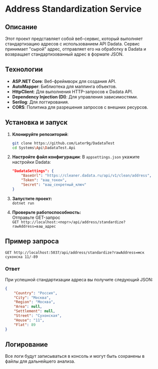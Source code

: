 # Address Standardization Service

## Описание

Этот проект представляет собой веб-сервис, который выполняет стандартизацию адресов с использованием API Dadata. Сервис принимает "сырой" адрес, отправляет его на обработку в Dadata и возвращает стандартизованный адрес в формате JSON.

## Технологии

- **ASP.NET Core**: Веб-фреймворк для создания API.
- **AutoMapper**: Библиотека для маппинга объектов.
- **HttpClient**: Для выполнения HTTP-запросов к Dadata API.
- **Dependency Injection (DI)**: Для управления зависимостями.
- **Serilog**: Для логгирования.
- **CORS**: Политика для разрешения запросов с внешних ресурсов.

## Установка и запуск

1. **Клонируйте репозиторий**:
    ```bash
    git clone https://github.com/Later9g/DadataTest
    cd Systems\Api\DadataTest.Api
    ```

2. **Настройте файл конфигурации**:
   В `appsettings.json` укажите настройки Dadata:
   ```json
   "DadataSettings": {
       "BaseUrl": "https://cleaner.dadata.ru/api/v1/clean/address",
       "Token": "ваш_токен",
       "Secret": "ваш_секретный_ключ"
   }

3. **Запустите проект:**<br/>
`dotnet run`

4. **Проверьте работоспособность:**<br/>
Отправьте GET-запрос<br/>
`GET http://localhost:<порт>/api/address/standardize?rawAddress=ваш_адрес`

## Пример запроса
`GET http://localhost:5037/api/address/standardize?rawAddress=мск сухонска 11/-89`<br/>

### Ответ
При успешной стандартизации адреса вы получите следующий JSON:

```json
{
    "Country": "Россия",
    "City": "Москва",
    "Region": "Москва",
    "Area": null,
    "Settlement": null,
    "Street": "Сухонская",
    "House": "11",
    "Flat": 89
}
```
## Логирование
Все логи будут записываться в консоль и могут быть сохранены в файлы для дальнейшего анализа.<br/>
